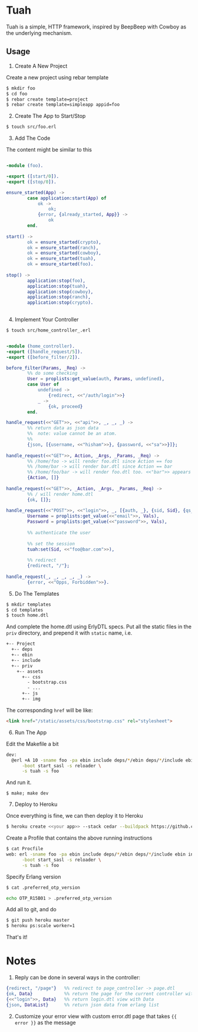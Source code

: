 Tuah
====

Tuah is a simple, HTTP framework, inspired by BeepBeep with Cowboy as the underlying mechanism.

Usage
-----

1. Create A New Project

  Create a new project using rebar template

  ```` bash
  $ mkdir foo
  $ cd foo
  $ rebar create template=project
  $ rebar create template=simpleapp appid=foo
  ````

2. Create The App to Start/Stop

  ```` bash
  $ touch src/foo.erl
  ````

3. Add The Code

  The content might be similar to this

  ```` erlang

  -module (foo).

  -export ([start/0]).
  -export ([stop/0]).

  ensure_started(App) ->
          case application:start(App) of
              ok ->
                  ok;
              {error, {already_started, App}} ->
                  ok
          end.
    
  start() ->
          ok = ensure_started(crypto),
          ok = ensure_started(ranch),
          ok = ensure_started(cowboy),
          ok = ensure_started(tuah),
          ok = ensure_started(foo).
    
  stop() ->
          application:stop(foo),
          application:stop(tuah),
          application:stop(cowboy),
          application:stop(ranch),
          application:stop(crypto).
    
  ````

4. Implement Your Controller

  ```` bash
  $ touch src/home_controller_.erl
  ````
  
  ```` erlang

  -module (home_controller).
  -export ([handle_request/5]).
  -export ([before_filter/2]).

  before_filter(Params, _Req) ->
          %% do some checking
          User = proplists:get_value(auth, Params, undefined),
          case User of
              undefined ->
                  {redirect, <<"/auth/login">>}
              _ ->
                  {ok, proceed}
          end.

  handle_request(<<"GET">>, <<"api">>, _, _, _) ->
          %% return data as json data
          %%  note: value cannot be an atom.
          %%
          {json, [{username, <<"hisham">>}, {password, <<"sa">>}]};
      
  handle_request(<<"GET">>, Action, _Args, _Params, _Req) ->
          %% /home/foo -> will render foo.dtl since Action == foo
          %% /home/bar -> will render bar.dtl since Action == bar
          %% /home/foo/bar -> will render foo.dtl too. <<"bar">> appears in Args
          {Action, []}
    
  handle_request(<<"GET">>, _Action, _Args, _Params, _Req) ->    
          %% / will render home.dtl
          {ok, []};
      
  handle_request(<<"POST">>, <<"login">>, _, [{auth, _}, {sid, Sid}, {qs_vals, _}, {qs_body, Vals}], _Req) ->
          Username = proplists:get_value(<<"email">>, Vals),
          Password = proplists:get_value(<<"password">>, Vals),
    
          %% authenticate the user
      
          %% set the session
          tuah:set(Sid, <<"foo@bar.com">>),
    
          %% redirect
          {redirect, "/"};
    
  handle_request(_, _, _, _, _) ->
          {error, <<"Opps, Forbidden">>}.

  ````

5. Do The Templates

  ```` bash
  $ mkdir templates
  $ cd templates
  $ touch home.dtl
  ````

  And complete the home.dtl using ErlyDTL specs.
  Put all the static files in the `priv` directory, and prepend it with `static` name, i.e.
  
  ``` bash
  +-- Project
    +-- deps
    +-- ebin
    +-- include
    +-- priv
      +-- assets
        +-- css
          - bootstrap.css
          - ...
        +-- js
        +-- img      
  ```

  The corresponding `href` will be like:
  ``` html
  <link href="/static/assets/css/bootstrap.css" rel="stylesheet">
  ```

6. Run The App

  Edit the Makefile a bit

  ``` bash
  dev:
  	@erl +A 10 -sname foo -pa ebin include deps/*/ebin deps/*/include ebin include \
  		-boot start_sasl -s reloader \
  		-s tuah -s foo
  ```

  And run it.    

  ``` shell
  $ make; make dev
  ```
  
7. Deploy to Heroku

  Once everything is fine, we can then deploy it to Heroku
  
  ``` bash
  $ heroku create <<your app>> --stack cedar --buildpack https://github.com/archaelus/heroku-buildpack-erlang.git    
  ```
  
  Create a Profile that contains the above running instructions
  ``` bash
  $ cat Procfile
  web: erl -sname foo -pa ebin include deps/*/ebin deps/*/include ebin include \
  		-boot start_sasl -s reloader \
  		-s tuah -s foo
  ```
  
  Specify Erlang version
  
  ``` bash
  $ cat .preferred_otp_version

  echo OTP_R15B01 > .preferred_otp_version
  ```
  
  Add all to git, and do
  
  ``` bash
  $ git push heroku master
  $ heroku ps:scale worker=1
  ```
  
  That's it!


Notes
=====

1. Reply can be done in several ways in the controller:
  ``` erlang
  {redirect, "/page"}   %% redirect to page_controller -> page.dtl
  {ok, Data}            %% return the page for the current controller with Data
  {<<"login">>, Data}   %% return login.dtl view with Data
  {json, DataList}      %% return json data from erlang list
  ```
  
2. Customize your error view with custom error.dtl page that takes `{{ error }}` as the message

  

